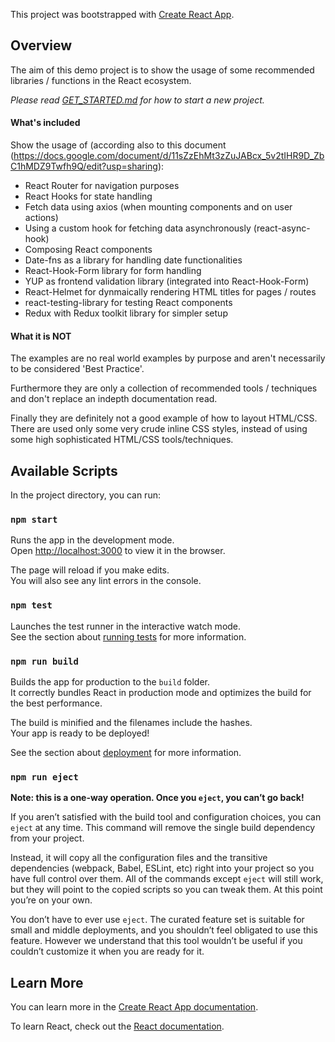 This project was bootstrapped with [Create React App](https://github.com/facebook/create-react-app).

## Overview

The aim of this demo project is to show the usage of some recommended libraries / functions in the React ecosystem.

_Please read [GET_STARTED.md](public/GET_STARTED.md) for how to start a new project._

#### What's included

Show the usage of (according also to this document (https://docs.google.com/document/d/11sZzEhMt3zZuJABcx_5v2tIHR9D_ZbC1hMDZ9Twfh9Q/edit?usp=sharing):
* React Router for navigation purposes
* React Hooks for state handling
* Fetch data using axios (when mounting components and on user actions)
* Using a custom hook for fetching data asynchronously (react-async-hook)
* Composing React components
* Date-fns as a library for handling date functionalities
* React-Hook-Form library for form handling
* YUP as frontend validation library (integrated into React-Hook-Form)
* React-Helmet for dynmaically rendering HTML titles for pages / routes
* react-testing-library for testing React components
* Redux with Redux toolkit library for simpler setup

#### What it is NOT

The examples are no real world examples by purpose and aren't necessarily to be considered 'Best Practice'.

Furthermore they are only a collection of recommended tools / techniques and don't replace an indepth documentation read.

Finally they are definitely not a good example of how to layout HTML/CSS. There are used only some very crude inline
CSS styles, instead of using some high sophisticated HTML/CSS tools/techniques. 

## Available Scripts

In the project directory, you can run:

### `npm start`

Runs the app in the development mode.<br />
Open [http://localhost:3000](http://localhost:3000) to view it in the browser.

The page will reload if you make edits.<br />
You will also see any lint errors in the console.

### `npm test`

Launches the test runner in the interactive watch mode.<br />
See the section about [running tests](https://facebook.github.io/create-react-app/docs/running-tests) for more information.

### `npm run build`

Builds the app for production to the `build` folder.<br />
It correctly bundles React in production mode and optimizes the build for the best performance.

The build is minified and the filenames include the hashes.<br />
Your app is ready to be deployed!

See the section about [deployment](https://facebook.github.io/create-react-app/docs/deployment) for more information.

### `npm run eject`

**Note: this is a one-way operation. Once you `eject`, you can’t go back!**

If you aren’t satisfied with the build tool and configuration choices, you can `eject` at any time. This command will remove the single build dependency from your project.

Instead, it will copy all the configuration files and the transitive dependencies (webpack, Babel, ESLint, etc) right into your project so you have full control over them. All of the commands except `eject` will still work, but they will point to the copied scripts so you can tweak them. At this point you’re on your own.

You don’t have to ever use `eject`. The curated feature set is suitable for small and middle deployments, and you shouldn’t feel obligated to use this feature. However we understand that this tool wouldn’t be useful if you couldn’t customize it when you are ready for it.

## Learn More

You can learn more in the [Create React App documentation](https://facebook.github.io/create-react-app/docs/getting-started).

To learn React, check out the [React documentation](https://reactjs.org/).
